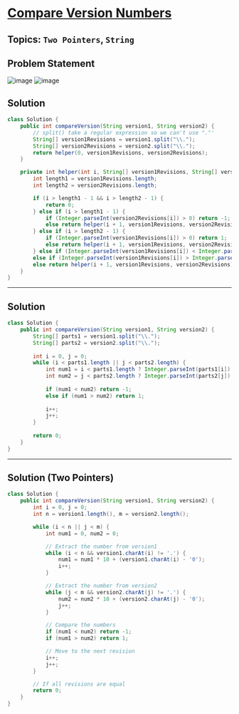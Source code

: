 # [Compare Version Numbers](https://leetcode.com/problems/compare-version-numbers/description/)
## Topics: `Two Pointers`, `String`
## Problem Statement
![image](https://github.com/SiddhantKumarMaurya/LeetCode_Questions/assets/107787014/05688421-f384-48e0-aad8-06adb738ea69)
![image](https://github.com/SiddhantKumarMaurya/LeetCode_Questions/assets/107787014/ac13bacd-5a72-4988-8fb6-d98bf4606855)
## Solution
```java
class Solution {
    public int compareVersion(String version1, String version2) {
        // split() take a regular expression so we can't use "."'
        String[] version1Revisions = version1.split("\\.");
        String[] version2Revisions = version2.split("\\.");
        return helper(0, version1Revisions, version2Revisions);
    }

    private int helper(int i, String[] version1Revisions, String[] version2Revisions) {
        int length1 = version1Revisions.length;
        int length2 = version2Revisions.length;

        if (i > length1 - 1 && i > length2 - 1) {
            return 0;
        } else if (i > length1 - 1) {
            if (Integer.parseInt(version2Revisions[i]) > 0) return -1;
            else return helper(i + 1, version1Revisions, version2Revisions);
        } else if (i > length2 - 1) {
            if (Integer.parseInt(version1Revisions[i]) > 0) return 1;
            else return helper(i + 1, version1Revisions, version2Revisions);
        } else if (Integer.parseInt(version1Revisions[i]) < Integer.parseInt(version2Revisions[i])) return -1;
        else if (Integer.parseInt(version1Revisions[i]) > Integer.parseInt(version2Revisions[i])) return 1;
        else return helper(i + 1, version1Revisions, version2Revisions);
    }
}
```
----
## Solution
```java
class Solution {
    public int compareVersion(String version1, String version2) {
        String[] parts1 = version1.split("\\.");
        String[] parts2 = version2.split("\\.");
        
        int i = 0, j = 0;
        while (i < parts1.length || j < parts2.length) {
            int num1 = i < parts1.length ? Integer.parseInt(parts1[i]) : 0;
            int num2 = j < parts2.length ? Integer.parseInt(parts2[j]) : 0;
            
            if (num1 < num2) return -1;
            else if (num1 > num2) return 1;
            
            i++;
            j++;
        }
        
        return 0;
    }
}
```
---
## Solution (Two Pointers)
```java
class Solution {
    public int compareVersion(String version1, String version2) {
        int i = 0, j = 0;
        int n = version1.length(), m = version2.length();

        while (i < n || j < m) {
            int num1 = 0, num2 = 0;

            // Extract the number from version1
            while (i < n && version1.charAt(i) != '.') {
                num1 = num1 * 10 + (version1.charAt(i) - '0');
                i++;
            }

            // Extract the number from version2
            while (j < m && version2.charAt(j) != '.') {
                num2 = num2 * 10 + (version2.charAt(j) - '0');
                j++;
            }

            // Compare the numbers
            if (num1 < num2) return -1;
            if (num1 > num2) return 1;

            // Move to the next revision
            i++;
            j++;
        }

        // If all revisions are equal
        return 0;
    }
}
```
